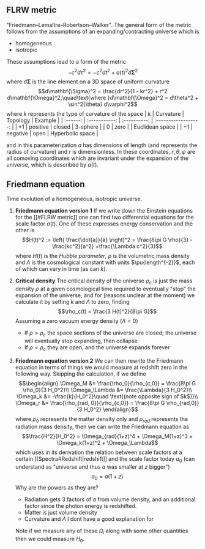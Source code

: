 ## FLRW metric
"Friedmann–Lemaître–Robertson–Walker". The general form of the metric follows from the assumptions of an expanding/contracting universe which is
- homogeneous
- isotropic

These assumptions lead to a form of the metric $$- c^2 d\tau^2 = -  c^2 dt^2 + a(t)^2d\mathbf{\Sigma}^2 $$where $d\mathbf{\Sigma}$ is the line element on a 3D space of uniform curvature $$d\mathbf{\Sigma}^2 = \frac{dr^2}{1 - kr^2} + r^2 d\mathbf{\Omega}^2,\quad\text{where }d\mathbf{\Omega}^2 = d\theta^2 + \sin^2{\theta} d\varphi^2$$where $k$ represents the type of curvature of the space 
| $k$  | Curvature | Topology | Example          |
| :------: | :-----------: | :----------: | :------------------: |
| $+1$ | positive  | closed   | 3-sphere         |
| $0$  | zero      |          | Euclidean space  |
| $-1$ | negative  | open     | Hyperbolic space |

and in this parameterization $a$ has dimensions of length (and represents the radius of curvature) and $r$ is dimensionless. In these coordinates, $r,\theta,\varphi$ are all comoving coordinates which are invariant under the expansion of the universe, which is described by $a(t)$. 


## Friedmann equation
Time evolution of a homogeneous, isotropic universe.

1. **Friedmann equation version 1**
   If we write down the Einstein equations for the [[#FLRW metric]] one can find two differential equations for the scale factor $a(t)$. One of these expresses energy conservation and the other is $$H(t)^2 := \left( \frac{\dot{a}}{a} \right)^2 = \frac{8\pi G \rho}{3} - \frac{kc^2}{a^2} +\frac{\Lambda c^2}{3}$$where $H(t)$ is the *Hubble parameter*, $\rho$ is the volumetric mass density and $\Lambda$ is the cosmological constant with units $\pu{length^{-2}}$, each of which can vary in time (as can $k$). 

2. **Critical density**
   The critical density of the universe $\rho_c$ is just the mass density $\rho$ at a given cosmological time required to eventually "stop" the expansion of the universe, and for (reasons unclear at the moment) we calculate it by setting $k$ and $\Lambda$ to zero, finding $$\rho_c(t) = \frac{3 H(t)^2}{8\pi G}$$Assuming a zero vacuum energy density ($\Lambda=0$)
   - If $\rho > \rho_c$ the space sections of the universe are closed; the universe will eventually stop expanding, then collapse
   - If $\rho < \rho_c$ they are open, and the universe expands forever
   
3. **Friedmann equation version 2**
   We can then rewrite the Friedmann equation in terms of things we would measure at redshift zero in the following way. Skipping the calculation, if we define $$\begin{align}
   \Omega_M &= \frac{\rho_0}{\rho_{c,0}} = \frac{8\pi G \rho_0}{3 H_0^2}\\
   \Omega_\Lambda &= \frac{\Lambda}{3 H_0^2}\\
   \Omega_k &= -\frac{k}{H_0^2}\quad \text{(note opposite sign of $k$)}\\
   \Omega_r &= \frac{\rho_{rad, 0}}{\rho_{c,0}} = \frac{8\pi G \rho_{rad,0}}{3 H_0^2}
   \end{align}$$where $\rho_0$ represents the matter density only and $\rho_{rad}$ represents the radiation mass density, then we can write the Friedmann equation as $$\frac{H^2}{H_0^2} = \Omega_{rad}(1+z)^4 + \Omega_M(1+z)^3 + \Omega_k(1+z)^2 + \Omega_\Lambda$$which uses in its derivation the relation between scale factors at a certain [[Spectra#Redshift|redshift]] and the scale factor today $a_0$ (can understand as "universe and thus $a$ was smaller at $z$ bigger")$$a_0 = a(1+z)$$Why are the powers as they are? 
   - Radiation gets 3 factors of $a$ from volume density, and an additional factor since the photon energy is redshifted. 
   - Matter is just volume density
   - Curvature and $\Lambda$ I dont have a good explanation for

   Note if we measure any of these $\Omega_i$ along with some other quantities then we could measure $H_0$.